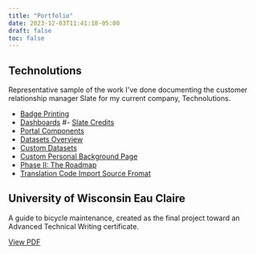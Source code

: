 ```yaml
---
title: "Portfolio"
date: 2023-12-03T11:41:18-05:00
draft: false
toc: false
---
```


## Technolutions

Representative sample of the work I've done documenting the customer relationship manager Slate for my current company, Technolutions. 

- [Badge Printing](https://knowledge.technolutions.com/hc/en-us/articles/9191589346331)
- [Dashboards](https://knowledge.technolutions.com/hc/en-us/articles/360032819152)
#- [Slate Credits](https://knowledge.technolutions.com/hc/en-us/articles/15505347517723) 
- [Portal Components](https://knowledge.technolutions.com/hc/en-us/articles/16516391511579)
- [Datasets Overview](https://knowledge.technolutions.com/hc/en-us/articles/9916970138139-Datasets-Overview)
- [Custom Datasets](https://knowledge.technolutions.com/hc/en-us/articles/360033050652-Creating-a-Custom-Dataset)
- [Custom Personal Background Page](https://knowledge.technolutions.com/hc/en-us/articles/4709679781275) 
- [Phase II: The Roadmap](https://knowledge.technolutions.com/hc/en-us/articles/14934120870299)
- [Translation Code Import Source Fromat](https://knowledge.technolutions.com/hc/en-us/articles/360032920032)

## University of Wisconsin Eau Claire 

A guide to bicycle maintenance, created as the final project toward an Advanced Technical Writing certificate. 

[View PDF](UWEC-bicycle-doc.pdf)
